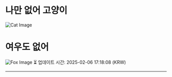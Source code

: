 
# 나만 없어 고양이

![Cat Image](https://cdn2.thecatapi.com/images/ag0.png)

# 여우도 없어
![Fox Image](https://randomfox.ca/images/6.jpg)
⏳ 업데이트 시간: 2025-02-06 17:18:08 (KRW)

---

